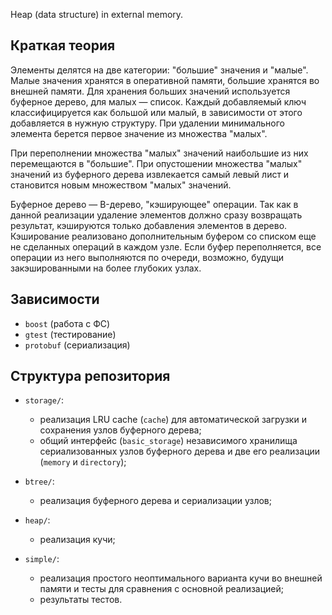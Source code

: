 Heap (data structure) in external memory.

## Краткая теория

Элементы делятся на две категории: "большие" значения и "малые". Малые
значения хранятся в оперативной памяти, большие хранятся во внешней памяти.
Для хранения больших значений используется буферное дерево, для малых —
список. Каждый добавляемый ключ классифицируется как большой или малый, в
зависимости от этого добавляется в нужную структуру. При удалении
минимального элемента берется первое значение из множества "малых".

При переполнении множества "малых" значений наибольшие из них перемещаются в
"большие". При опустошении множества "малых" значений из буферного дерева
извлекается самый левый лист и становится новым множеством "малых"
значений.

Буферное дерево — B-дерево, "кэширующее" операции. Так как в данной
реализации удаление элементов должно сразу возвращать результат, кэшируются
только добавления элементов в дерево. Кэширование реализовано
дополнительным буфером со списком еще не сделанных операций в каждом узле.
Если буфер переполняется, все операции из него выполняются по очереди,
возможно, будущи закэшированными на более глубоких узлах.

## Зависимости

*   `boost` (работа с ФС)
*   `gtest` (тестирование)
*   `protobuf` (сериализация)

## Структура репозитория

*   `storage/`:

    *   реализация LRU cache (`cache`) для автоматической загрузки и
        сохранения узлов буферного дерева;
    *   общий интерфейс (`basic_storage`) независимого хранилища
        сериализованных узлов буферного дерева и две его реализации (`memory` и
        `directory`);

*   `btree/`:

    *   реализация буферного дерева и сериализации узлов;

*   `heap/`:

    *   реализация кучи;

*   `simple/`:

    *   реализация простого неоптимального варианта кучи во внешней памяти
        и тесты для сравнения с основной реализацией;
    *   результаты тестов.
